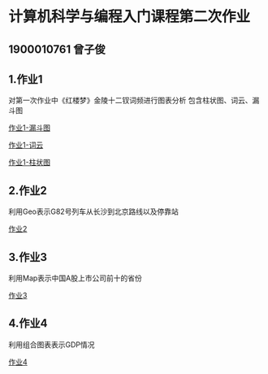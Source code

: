 # 计算机科学与编程入门课程第二次作业
## 1900010761 曾子俊
## 1.作业1
对第一次作业中《红楼梦》金陵十二钗词频进行图表分析
包含柱状图、词云、漏斗图

[作业1-漏斗图](https://zzj714.github.io/homework1-funnel)

[作业1-词云](https://zzj714.github.io/homework1-wordcloud)

[作业1-柱状图](https://zzj714.github.io/homework1-bar)

## 2.作业2
利用Geo表示G82号列车从长沙到北京路线以及停靠站

[作业2](https://zzj714.github.io/homework2)
## 3.作业3
利用Map表示中国A股上市公司前十的省份

[作业3](http://zzj714.github.io/homework3)

## 4.作业4
利用组合图表表示GDP情况  

[作业4](http://zzj714.github.io/homework4)

